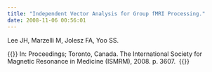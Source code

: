 ```yaml
---
title: "Independent Vector Analysis for Group fMRI Processing."
date: 2008-11-06 00:56:01
---
```


Lee JH, Marzelli M, Jolesz FA, Yoo SS. 

{{<format bright-green>}}
In: Proceedings; Toronto, Canada. The International Society for Magnetic Resonance in Medicine (ISMRM), 2008. p. 3607. 
{{</format>}}
